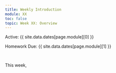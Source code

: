 ```yaml
---
title: Weekly Introduction
module: XX
toc: false
topic: Week XX: Overview
---
```




Active: {{ site.data.dates[page.module][0] }}

Homework Due: {{ site.data.dates[page.module][1] }}

<br />


This week,

